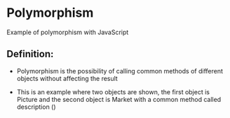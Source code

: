 # Polymorphism
Example of polymorphism with JavaScript

## Definition:

* Polymorphism is the possibility of calling common methods of different objects without affecting the result

- This is an example where two objects are shown, the first object is Picture and the second object is Market with a common method called description ()


